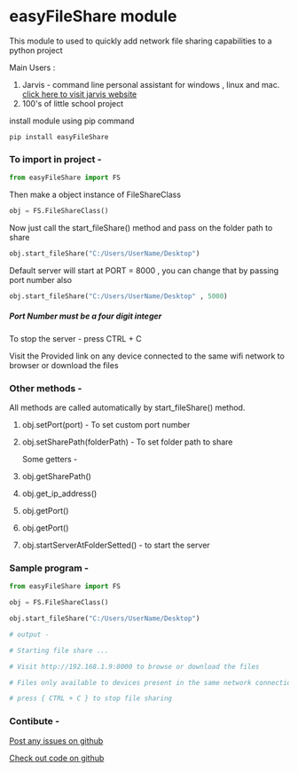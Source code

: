 # easyFileShare module

This module to used to quickly add network file sharing capabilities to a python project

Main Users : 
1. Jarvis - command line personal assistant for windows , linux and mac. [click here to visit jarvis website](https://harshnative.github.io/JarvisWebsite)
2. 100's of little school project


install module using pip command
```shell
pip install easyFileShare
```


### To import in project - 
```python
from easyFileShare import FS
```

Then make a object instance of FileShareClass
```python
obj = FS.FileShareClass()
```

Now just call the start_fileShare() method and pass on the folder path to share
```python
obj.start_fileShare("C:/Users/UserName/Desktop")
```

Default server will start at PORT = 8000 , you can change that by passing port number also
```python
obj.start_fileShare("C:/Users/UserName/Desktop" , 5000)
```

##### Port Number must be a four digit integer

To stop the server - press CTRL + C

Visit the Provided link  on any device connected to the same wifi network to browser or download the files


### Other methods - 

All methods are called automatically by start_fileShare() method. 

1. obj.setPort(port) - To set custom port number
2. obj.setSharePath(folderPath) - To set folder path to share
	
   Some getters - 
3. obj.getSharePath()
4. obj.get_ip_address()
5. obj.getPort()
6. obj.getPort()

7. obj.startServerAtFolderSetted() - to start the server




### Sample program - 
```python 
from easyFileShare import FS

obj = FS.FileShareClass()

obj.start_fileShare("C:/Users/UserName/Desktop")

# output - 

# Starting file share ...

# Visit http://192.168.1.9:8000 to browse or download the files

# Files only available to devices present in the same network connection

# press { CTRL + C } to stop file sharing

```

### Contibute - 

[Post any issues on github](https://github.com/harshnative/easyFileShare_module)

[Check out code on github](https://github.com/harshnative/easyFileShare_module)